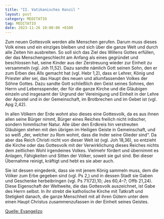 ```yaml
---
title: "II. Vatikanisches Konzil "
layout: post
category: MEDITATIO
tag: MEDITATIO
date: 2023-11-26 10:00:00 +0100
---
```

Zum neuen Gottesvolk werden alle Menschen gerufen. Darum muss dieses Volk eines und ein einziges bleiben und sich über die ganze Welt und durch alle Zeiten hin ausbreiten. So soll sich das Ziel des Willens Gottes erfüllen, der das Menschengeschlecht am Anfang als eines gegründet und beschlossen hat, seine Kinder aus der Zerstreuung wieder zur Einheit zu versammeln (vgl.<!--more--> Joh 11,52). Dazu sandte nämlich Gott seinen Sohn, den er zum Erben des Alls gemacht hat (vgl. Hebr 1,2), dass er Lehrer, König und Priester aller sei, das Haupt des neuen und allumfassenden Volkes der Söhne Gottes. Dazu sandte Gott schließlich den Geist seines Sohnes, den Herrn und Lebensspender, der für die ganze Kirche und die Gläubigen einzeln und insgesamt der Urgrund der Vereinigung und Einheit in der Lehre der Apostel und in der Gemeinschaft, im Brotbrechen und im Gebet ist (vgl. Apg 2,42).

In allen Völkern der Erde wohnt also dieses eine Gottesvolk, da es aus ihnen allen seine Bürger nimmt, Bürger eines Reiches freilich nicht irdischer, sondern himmlischer Natur. Alle über den Erdkreis hin verstreuten Gläubigen stehen mit den übrigen im Heiligen Geiste in Gemeinschaft, und so weiß „der, welcher zu Rom wohnt, dass die Inder seine Glieder sind“. Da aber das Reich Christi nicht von dieser Welt ist (vgl. Joh 18,36), so entzieht die Kirche oder das Gottesvolk mit der Verwirklichung dieses Reiches nichts dem zeitlichen Wohl irgendeines Volkes. Vielmehr fördert und übernimmt es Anlagen, Fähigkeiten und Sitten der Völker, soweit sie gut sind. Bei dieser Übernahme reinigt, kräftigt und hebt es sie aber auch. 

Sie ist dessen eingedenk, dass sie mit jenem König sammeln muss, dem die Völker zum Erbe gegeben sind (vgl. Ps 2,) und in dessen Stadt sie Gaben und Geschenke herbeibringen (vgl. Ps 71(72),10; Jes 60,4–7; Offb 21,24). Diese Eigenschaft der Weltweite, die das Gottesvolk auszeichnet, ist Gabe des Herrn selbst. In ihr strebt die katholische Kirche mit Tatkraft und Stetigkeit danach, die ganze Menschheit mit all ihren Gütern unter dem einen Haupt Christus zusammenzufassen in der Einheit seines Geistes.



[Quelle: Evangelizo](https://evangeliumtagfuertag.org/DE/gospel)